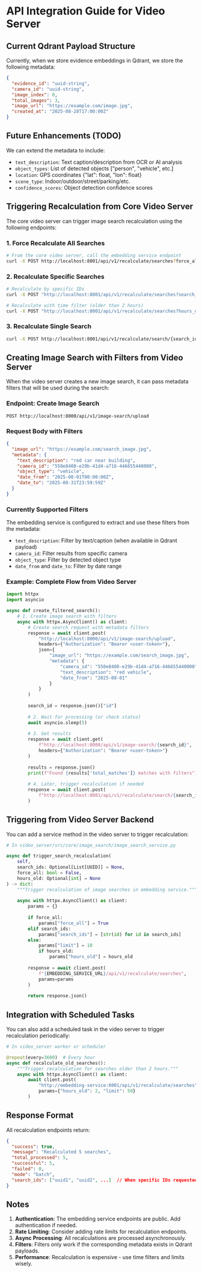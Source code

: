 # API Integration Guide for Video Server

## Current Qdrant Payload Structure

Currently, when we store evidence embeddings in Qdrant, we store the following metadata:

```json
{
  "evidence_id": "uuid-string",
  "camera_id": "uuid-string", 
  "image_index": 0,
  "total_images": 3,
  "image_url": "https://example.com/image.jpg",
  "created_at": "2025-08-28T17:00:00Z"
}
```

## Future Enhancements (TODO)

We can extend the metadata to include:
- `text_description`: Text caption/description from OCR or AI analysis
- `object_types`: List of detected objects ["person", "vehicle", etc.]
- `location`: GPS coordinates {"lat": float, "lon": float}
- `scene_type`: Indoor/outdoor/street/parking/etc.
- `confidence_scores`: Object detection confidence scores

## Triggering Recalculation from Core Video Server

The core video server can trigger image search recalculation using the following endpoints:

### 1. Force Recalculate All Searches

```bash
# From the core video server, call the embedding service endpoint
curl -X POST http://localhost:8001/api/v1/recalculate/searches?force_all=true
```

### 2. Recalculate Specific Searches

```bash
# Recalculate by specific IDs
curl -X POST "http://localhost:8001/api/v1/recalculate/searches?search_ids=uuid1&search_ids=uuid2"

# Recalculate with time filter (older than 2 hours)
curl -X POST "http://localhost:8001/api/v1/recalculate/searches?hours_old=2&limit=20"
```

### 3. Recalculate Single Search

```bash
curl -X POST http://localhost:8001/api/v1/recalculate/search/{search_id}
```

## Creating Image Search with Filters from Video Server

When the video server creates a new image search, it can pass metadata filters that will be used during the search:

### Endpoint: Create Image Search

```http
POST http://localhost:8000/api/v1/image-search/upload
```

### Request Body with Filters

```json
{
  "image_url": "https://example.com/search_image.jpg",
  "metadata": {
    "text_description": "red car near building",
    "camera_id": "550e8400-e29b-41d4-a716-446655440000",
    "object_type": "vehicle",
    "date_from": "2025-08-01T00:00:00Z",
    "date_to": "2025-08-31T23:59:59Z"
  }
}
```

### Currently Supported Filters

The embedding service is configured to extract and use these filters from the metadata:
- `text_description`: Filter by text/caption (when available in Qdrant payload)
- `camera_id`: Filter results from specific camera
- `object_type`: Filter by detected object type
- `date_from` and `date_to`: Filter by date range

### Example: Complete Flow from Video Server

```python
import httpx
import asyncio

async def create_filtered_search():
    # 1. Create image search with filters
    async with httpx.AsyncClient() as client:
        # Create search request with metadata filters
        response = await client.post(
            "http://localhost:8000/api/v1/image-search/upload",
            headers={"Authorization": "Bearer <user-token>"},
            json={
                "image_url": "https://example.com/search_image.jpg",
                "metadata": {
                    "camera_id": "550e8400-e29b-41d4-a716-446655440000",
                    "text_description": "red vehicle",
                    "date_from": "2025-08-01"
                }
            }
        )
        
        search_id = response.json()["id"]
        
        # 2. Wait for processing (or check status)
        await asyncio.sleep(5)
        
        # 3. Get results
        response = await client.get(
            f"http://localhost:8000/api/v1/image-search/{search_id}",
            headers={"Authorization": "Bearer <user-token>"}
        )
        
        results = response.json()
        print(f"Found {results['total_matches']} matches with filters")
        
        # 4. Later, trigger recalculation if needed
        response = await client.post(
            f"http://localhost:8001/api/v1/recalculate/search/{search_id}"
        )
```

## Triggering from Video Server Backend

You can add a service method in the video server to trigger recalculation:

```python
# In video_server/src/core/image_search/image_search_service.py

async def trigger_search_recalculation(
    self,
    search_ids: Optional[List[UUID]] = None,
    force_all: bool = False,
    hours_old: Optional[int] = None
) -> dict:
    """Trigger recalculation of image searches in embedding service."""
    
    async with httpx.AsyncClient() as client:
        params = {}
        
        if force_all:
            params["force_all"] = True
        elif search_ids:
            params["search_ids"] = [str(id) for id in search_ids]
        else:
            params["limit"] = 10
            if hours_old:
                params["hours_old"] = hours_old
        
        response = await client.post(
            f"{EMBEDDING_SERVICE_URL}/api/v1/recalculate/searches",
            params=params
        )
        
        return response.json()
```

## Integration with Scheduled Tasks

You can also add a scheduled task in the video server to trigger recalculation periodically:

```python
# In video_server worker or scheduler

@repeat(every=3600)  # Every hour
async def recalculate_old_searches():
    """Trigger recalculation for searches older than 2 hours."""
    async with httpx.AsyncClient() as client:
        await client.post(
            "http://embedding-service:8001/api/v1/recalculate/searches",
            params={"hours_old": 2, "limit": 50}
        )
```

## Response Format

All recalculation endpoints return:

```json
{
  "success": true,
  "message": "Recalculated 5 searches",
  "total_processed": 5,
  "successful": 5,
  "failed": 0,
  "mode": "batch",
  "search_ids": ["uuid1", "uuid2", ...]  // When specific IDs requested
}
```

## Notes

1. **Authentication**: The embedding service endpoints are public. Add authentication if needed.
2. **Rate Limiting**: Consider adding rate limits for recalculation endpoints.
3. **Async Processing**: All recalculations are processed asynchronously.
4. **Filters**: Filters only work if the corresponding metadata exists in Qdrant payloads.
5. **Performance**: Recalculation is expensive - use time filters and limits wisely.